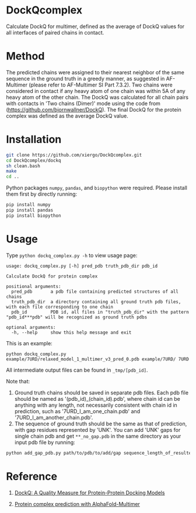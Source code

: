 # DockQcomplex
Calculate DockQ for multimer, defined as the average of DockQ values for all interfaces of paired chains in contact.


# Method
The predicted chains were assigned to their nearest neighbor of the same sequence in the ground truth in a greedy manner, as suggested in AF-Multimer (please refer to AF-Multimer SI Part 7.3.2). Two chains were considered in contact if any heavy atom of one chain was within 5A of any heavy atom of the other chain. The DockQ was calculated for all chain pairs with contacts in 'Two chains (Dimer)' mode using the code from (https://github.com/bjornwallner/DockQ). The final DockQ for the protein complex was defined as the average DockQ value.

# Installation
```bash
git clone https://github.com/xiergo/DockQcomplex.git
cd DockQcomplex/dockq
sh clean.bash
make
cd ..
```

Python packages `numpy`, `pandas`, and `biopython` were required. Please install them first by directly running:
```bash
pip install numpy
pip install pandas
pip install biopython
```

# Usage

Type `python dockq_complex.py -h` to view usage page:

```
usage: dockq_complex.py [-h] pred_pdb truth_pdb_dir pdb_id

Calculate DockQ for protein complex

positional arguments:
  pred_pdb       a pdb file containing predicted structures of all chains
  truth_pdb_dir  a directory containing all ground truth pdb files, with each file corresponding to one chain
  pdb_id         PDB id, all files in "truth_pdb_dir" with the pattern "pdb_id***pdb" will be recognized as ground truth pdbs

optional arguments:
  -h, --help     show this help message and exit
```

This is an example:
```
python dockq_complex.py example/7URD/relaxed_model_1_multimer_v3_pred_0.pdb example/7URD/ 7URD
```

All intermediate output files can be found in `_tmp/[pdb_id]`.


Note that:
1. Ground truth chains should be saved in separate pdb files. Each pdb file should be named as '(pdb_id)_(chain_id).pdb', where chain id can be anything with any length, not necessarily consistent with chain id in prediction, such as '7URD_I_am_one_chain.pdb' and '7URD_I_am_another_chain.pdb'.
2. The sequence of ground truth should be the same as that of prediction, with gap residues represented by 'UNK'. You can add 'UNK' gaps for single chain pdb and get `**_no_gap.pdb` in the same directory as your input pdb file by running:
```bash
python add_gap_pdb.py path/to/pdb/to/add/gap sequence_length_of_resulted_pdb
```


# Reference
1. [DockQ: A Quality Measure for Protein-Protein Docking Models](https://journals.plos.org/plosone/article?id=10.1371/journal.pone.0161879)

2. [Protein complex prediction with AlphaFold-Multimer](https://www.biorxiv.org/content/10.1101/2021.10.04.463034v1)

